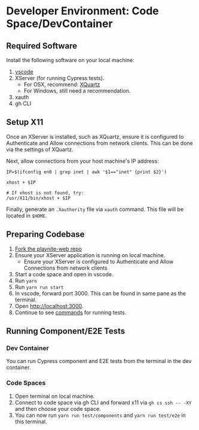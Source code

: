 # Developer Environment: Code Space/DevContainer

## Required Software

Install the following software on your local machine:

1. [vscode](https://code.visualstudio.com/Download)
2. XServer (for running Cypress tests).
   - For OSX, recommend: [XQuartz](https://www.bing.com/ck/a?!&&p=c21da4f99329c03fJmltdHM9MTcxODg0MTYwMCZpZ3VpZD0zOTJjZTBlOC1iMzRjLTY3Y2MtMDU4NC1mM2NkYjI2MDY2NjUmaW5zaWQ9NTIyNw&ptn=3&ver=2&hsh=3&fclid=392ce0e8-b34c-67cc-0584-f3cdb2606665&psq=xquartz+&u=a1aHR0cHM6Ly93d3cueHF1YXJ0ei5vcmcv&ntb=1)
   - For Windows, still need a recommendation.
3. xauth
4. gh CLI

## Setup X11

Once an XServer is installed, such as XQuartz, ensure it is configured to Authenticate and Allow connections from network clients. This can be done via the settings of XQuartz.

Next, allow connections from your host machine's IP address:

```shell
IP=$(ifconfig en0 | grep inet | awk '$1=="inet" {print $2}')

xhost + $IP

# If xhost is not found, try:
/usr/X11/bin/xhost + $IP
```

Finally, generate an `.Xauthority` file via `xauth` command. This file will be located in `$HOME`.

## Preparing Codebase

1. [Fork the playnite-web repo](https://github.com/andrew-codes/playnite-web/fork)
2. Ensure your XServer application is running on local machine.
   - Ensure your XServer is configured to Authenticate and Allow Connections from network clients
3. Start a code space and open in vscode.
4. Run `yarn`
5. Run `yarn run start`
6. In vscode, forward port 3000. This can be found in same pane as the terminal.
7. Open [http://localhost:3000](http://localhost:3000).
8. Continue to see [commands](./index.md#running-playnite-web) for running tests.

## Running Component/E2E Tests

### Dev Container

You can run Cypress component and E2E tests from the terminal in the dev container.

### Code Spaces

1. Open terminal on local machine.
2. Connect to code space via gh CLI and forward x11 via `gh cs ssh -- -XY` and then choose your code space.
3. You can now run `yarn run test/components` and `yarn run test/e2e` in this terminal.

